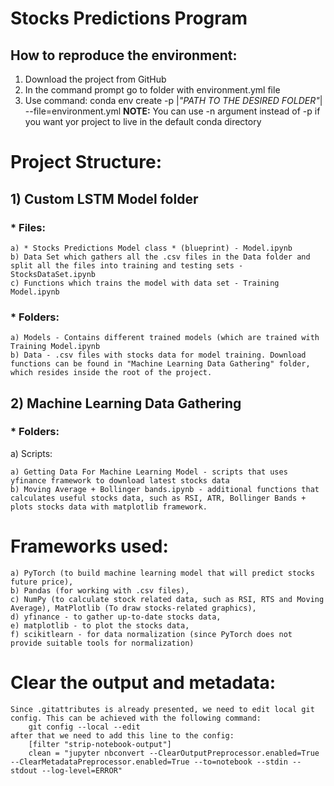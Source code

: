 # Stocks Predictions Program
## How to reproduce the environment:

1) Download the project from GitHub
2) In the command prompt go to folder with environment.yml file
3) Use command: 
conda env create -p |*"PATH TO THE DESIRED FOLDER"*| --file=environment.yml
**NOTE:** You can use -n argument instead of -p if you want yor project to live in the default conda directory



# **Project Structure:**

## 1) Custom LSTM Model folder

### * **Files**:

    a) * Stocks Predictions Model class * (blueprint) - Model.ipynb
    b) Data Set which gathers all the .csv files in the Data folder and split all the files into training and testing sets - StocksDataSet.ipynb
    c) Functions which trains the model with data set - Training Model.ipynb

### * **Folders**:

    a) Models - Contains different trained models (which are trained with Training Model.ipynb
    b) Data - .csv files with stocks data for model training. Download functions can be found in "Machine Learning Data Gathering" folder, which resides inside the root of the project.

## 2) Machine Learning Data Gathering

### * **Folders:**

a) Scripts:

    a) Getting Data For Machine Learning Model - scripts that uses yfinance framework to download latest stocks data
    b) Moving Average + Bollinger bands.ipynb - additional functions that calculates useful stocks data, such as RSI, ATR, Bollinger Bands + plots stocks data with matplotlib framework.


# Frameworks used:
    a) PyTorch (to build machine learning model that will predict stocks future price), 
    b) Pandas (for working with .csv files), 
    c) NumPy (to calculate stock related data, such as RSI, RTS and Moving Average), MatPlotlib (To draw stocks-related graphics), 
    d) yfinance - to gather up-to-date stocks data,
    e) matplotlib - to plot the stocks data,
    f) scikitlearn - for data normalization (since PyTorch does not provide suitable tools for normalization)


# Clear the output and metadata:

    Since .gitattributes is already presented, we need to edit local git config. This can be achieved with the following command:
        git config --local --edit
    after that we need to add this line to the config:
        [filter "strip-notebook-output"]
        clean = "jupyter nbconvert --ClearOutputPreprocessor.enabled=True --ClearMetadataPreprocessor.enabled=True --to=notebook --stdin --stdout --log-level=ERROR"
